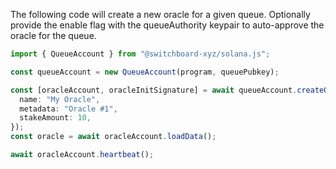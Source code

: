 The following code will create a new oracle for a given queue. Optionally
provide the enable flag with the queueAuthority keypair to auto-approve the
oracle for the queue.

```ts
import { QueueAccount } from "@switchboard-xyz/solana.js";

const queueAccount = new QueueAccount(program, queuePubkey);

const [oracleAccount, oracleInitSignature] = await queueAccount.createOracle({
  name: "My Oracle",
  metadata: "Oracle #1",
  stakeAmount: 10,
});
const oracle = await oracleAccount.loadData();

await oracleAccount.heartbeat();
```
